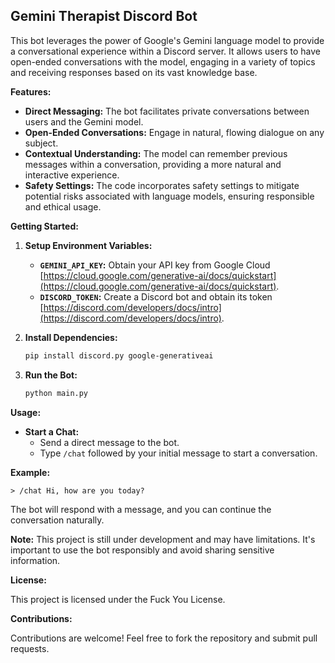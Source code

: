 ## Gemini Therapist Discord Bot

This bot leverages the power of Google's Gemini language model to provide a conversational experience within a Discord server. It allows users to have open-ended conversations with the model, engaging in a variety of topics and receiving responses based on its vast knowledge base.

**Features:**

* **Direct Messaging:** The bot facilitates private conversations between users and the Gemini model.
* **Open-Ended Conversations:** Engage in natural, flowing dialogue on any subject.
* **Contextual Understanding:** The model can remember previous messages within a conversation, providing a more natural and interactive experience.
* **Safety Settings:**  The code incorporates safety settings to mitigate potential risks associated with language models, ensuring responsible and ethical usage.

**Getting Started:**

1. **Setup Environment Variables:**
   * **`GEMINI_API_KEY`:**  Obtain your API key from Google Cloud [https://cloud.google.com/generative-ai/docs/quickstart](https://cloud.google.com/generative-ai/docs/quickstart).
   * **`DISCORD_TOKEN`:** Create a Discord bot and obtain its token [https://discord.com/developers/docs/intro](https://discord.com/developers/docs/intro).

2. **Install Dependencies:**
   ```bash
   pip install discord.py google-generativeai
   ```

3. **Run the Bot:**
   ```bash
   python main.py
   ```

**Usage:**

* **Start a Chat:**
    * Send a direct message to the bot.
    * Type `/chat` followed by your initial message to start a conversation.

**Example:**

```
> /chat Hi, how are you today?
```

The bot will respond with a message, and you can continue the conversation naturally.

**Note:** This project is still under development and may have limitations. It's important to use the bot responsibly and avoid sharing sensitive information.

**License:**

This project is licensed under the Fuck You License.

**Contributions:**

Contributions are welcome! Feel free to fork the repository and submit pull requests.
